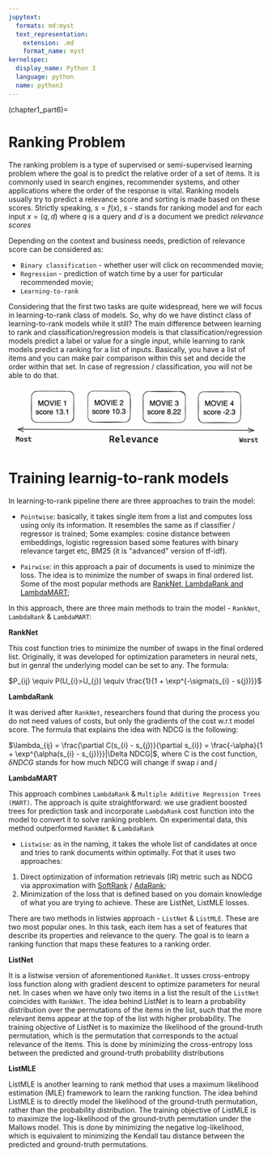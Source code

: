 ```yaml
---
jupytext:
  formats: md:myst
  text_representation:
    extension: .md
    format_name: myst
kernelspec:
  display_name: Python 3
  language: python
  name: python3
---
```


(chapter1_part6)=

# Ranking Problem
The ranking problem is a type of supervised or semi-supervised learning problem where the goal
is to predict the relative order of a set of items. It is commonly used in search engines,
recommender systems, and other applications where the order of the response is vital. Ranking
models usually try to predict a relevance score and sorting is made based on these scores.
Strictly speaking, $s = f(x)$, $s$ - stands for ranking model and for each
input $x = (q, d)$ where $q$ is a query and $d$ is a document we predict *relevance scores*

Depending on the context and business needs, prediction of relevance score can be considered as:
- `Binary classification` - whether user will click on recommended movie;
- `Regression` - prediction of watch time by a user for particular recommended movie;
- `Learning-to-rank`

Considering that the first two tasks are quite widespread, here we will focus in learning-to-rank
class of models. So, why do we have distinct class of learning-to-rank models while it still?
The main difference between learning to rank and classification/regression models is that
classification/regression models predict a label or value for a single input,
while learning to rank models predict a ranking for a list of inputs. Basically, you have a
list of items and you can make pair comparison within this set and decide the order within that
set. In case of regression / classification, you will not be able to do that.

![](img/ranking_example_1.png)

# Training learnig-to-rank models
In learning-to-rank pipeline there are three approaches to train the model:
- `Pointwise`: basically, it takes single item from a list and computes loss using
only its information. It resembles the same as if classifier / regressor is trained;
Some examples: cosine distance between embeddings, logistic regression based some 
features with binary relevance target etc, BM25 (it is "advanced" version of tf-idf).

- `Pairwise`: in this approach a pair of documents is used to minimize the loss.
The idea is to minimize the number of swaps in final ordered list. Some of the most
popular methods are [RankNet, LambdaRank and LambdaMART](https://www.microsoft.com/en-us/research/wp-content/uploads/2016/02/MSR-TR-2010-82.pdf);

In this approach, there are three main methods to train the model - `RankNet`, `LambdaRank` & `LambdaMART`:

**RankNet**

This cost function tries to minimize the number of swaps in the final ordered list. Originally,
it was developed for optimization parameters in neural nets, but in genral the underlying model
can be set to any. The formula:

$P_{ij} \equiv P(U_{i}>U_{j}) \equiv \frac{1}{1 + \exp^{-\sigma(s_{i} - s{j})}}$

**LambdaRank**

It was derived after `RankNet`, researchers found that during the process you do not need values of costs,
but only the gradients of the cost w.r.t model score. The formula that explains the idea 
with NDCG is the following:

$\lambda_{ij} = \frac{\partial C(s_{i} - s_{j})}{\partial s_{i}} = \frac{-\alpha}{1 + \exp^{\alpha(s_{i} - s_{j})}}|\Delta NDCG|$,
where C is the cost function, $\delta NDCG$ stands for how much NDCG will change if swap *i* and *j*

**LambdaMART**

This approach combines `LambdaRank` &  `Multiple Additive Regression Trees (MART)`. The approach is
quite straightforward: we use gradient boosted trees for prediction task and incorporate `LambdaRank`
cost function into the model to convert it to solve ranking problem. On experimental data, this
method outperformed `RankNet` & `LambdaRank`

- `Listwise`: as in the naming, it takes the whole list of candidates at once and tries to rank
documents within optimally. Fot that it uses two approaches:
1. Direct optimization of information retrievals (IR) metric such as NDCG via approximation
with [SoftRank](https://www.microsoft.com/en-us/research/wp-content/uploads/2016/02/SoftRankWsdm08Submitted.pdf) / [AdaRank](https://www.semanticscholar.org/paper/AdaRank%3A-a-boosting-algorithm-for-information-Xu-Li/a489d95fb930401c1f4b7d92bb139d271d49abbf);
2. Minimization of the loss that is defined based on you domain knowledge of what you are trying to achieve.
These are ListNet, ListMLE losses.

There are two methods in listwies approach - `ListNet` & `ListMLE`. These are two most popular ones.
In this task, each item has a set of features that describe its properties and relevance to the query.
The goal is to learn a ranking function that maps these features to a ranking order.


**ListNet**

It is a listwise version of aforementioned `RankNet`. It usses cross-entropy loss function along
with gradient descent to optimize parameters for neural net. In cases when we have only two items
in a list the result of the `ListNet` coincides with `RankNet`. The idea behind ListNet is to learn
a probability distribution over the permutations of the items in the list, such that the more
relevant items appear at the top of the list with higher probability. The training objective 
of ListNet is to maximize the likelihood of the ground-truth permutation, which is the permutation
that corresponds to the actual relevance of the items. This is done by minimizing the cross-entropy
loss between the predicted and ground-truth probability distributions

**ListMLE**

ListMLE is another learning to rank method that uses a maximum likelihood estimation (MLE)
framework to learn the ranking function. The idea behind ListMLE is to directly model the
likelihood of the ground-truth permutation, rather than the probability distribution.
The training objective of ListMLE is to maximize the log-likelihood of the ground-truth
permutation under the Mallows model. This is done by minimizing the negative log-likelihood,
which is equivalent to minimizing the Kendall tau distance between the predicted
and ground-truth permutations.


